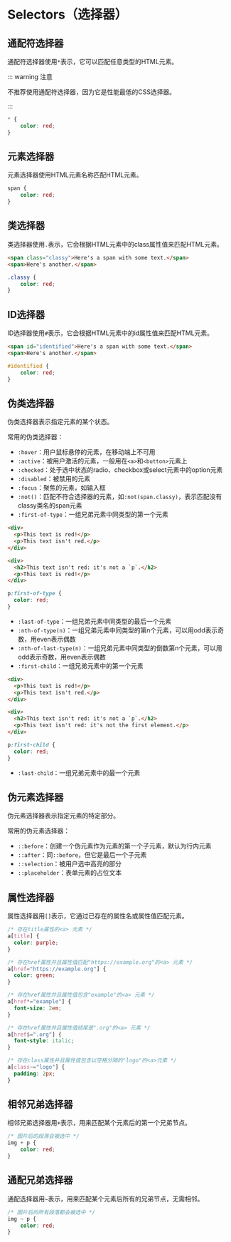 # Selectors（选择器）

## 通配符选择器

通配符选择器使用`*`表示，它可以匹配任意类型的HTML元素。

::: warning 注意

不推荐使用通配符选择器，因为它是性能最低的CSS选择器。

:::

```css
* {
    color: red;
}
```



## 元素选择器

元素选择器使用HTML元素名称匹配HTML元素。

```css
span {
	color: red;
}
```

## 类选择器

类选择器使用`.`表示，它会根据HTML元素中的class属性值来匹配HTML元素。

```html
<span class="classy">Here's a span with some text.</span>
<span>Here's another.</span>
```

```css
.classy {
	color: red;
}
```

## ID选择器

ID选择器使用`#`表示，它会根据HTML元素中的id属性值来匹配HTML元素。

```html
<span id="identified">Here's a span with some text.</span>
<span>Here's another.</span>
```

```css
#identified {
	color: red;
}
```

## 伪类选择器

伪类选择器表示指定元素的某个状态。

常用的伪类选择器：

- `:hover`：用户鼠标悬停的元素，在移动端上不可用
- `:active`：被用户激活的元素，一般用在`<a>`和`<button>`元素上
- `:checked`：处于选中状态的radio、checkbox或select元素中的option元素
- `:disabled`：被禁用的元素
- `:focus`：聚焦的元素，如输入框
- `:not()`：匹配不符合选择器的元素，如`:not(span.classy)`，表示匹配没有classy类名的span元素
- `:first-of-type`：一组兄弟元素中同类型的第一个元素

```html
<div>
  <p>This text is red!</p>
  <p>This text isn't red.</p>
</div>

<div>
  <h2>This text isn't red: it's not a `p`.</h2>
  <p>This text is red!</p>
</div>
```

```css
p:first-of-type {
  color: red;
}
```

- `:last-of-type`：一组兄弟元素中同类型的最后一个元素
- `:nth-of-type(n)`：一组兄弟元素中同类型的第n个元素，可以用odd表示奇数，用even表示偶数
- `:nth-of-last-type(n)`：一组兄弟元素中同类型的倒数第n个元素，可以用odd表示奇数，用even表示偶数
- `:first-child`：一组兄弟元素中的第一个元素

```html
<div>
  <p>This text is red!</p>
  <p>This text isn't red.</p>
</div>

<div>
  <h2>This text isn't red: it's not a `p`.</h2>
  <p>This text isn't red: it's not the first element.</p>
</div>
```

```css
p:first-child {
  color: red;
}
```

- `:last-child`：一组兄弟元素中的最一个元素

## 伪元素选择器

伪元素选择器表示指定元素的特定部分。

常用的伪元素选择器：

- `::before`：创建一个伪元素作为元素的第一个子元素，默认为行内元素
- `::after`：同`::before`，但它是最后一个子元素
- `::selection`：被用户选中高亮的部分
- `::placeholder`：表单元素的占位文本

## 属性选择器

属性选择器用`[]`表示，它通过已存在的属性名或属性值匹配元素。

```css
/* 存在title属性的<a> 元素 */
a[title] {
  color: purple;
}

/* 存在href属性并且属性值匹配"https://example.org"的<a> 元素 */
a[href="https://example.org"] {
  color: green;
}

/* 存在href属性并且属性值包含"example"的<a> 元素 */
a[href*="example"] {
  font-size: 2em;
}

/* 存在href属性并且属性值结尾是".org"的<a> 元素 */
a[href$=".org"] {
  font-style: italic;
}

/* 存在class属性并且属性值包含以空格分隔的"logo"的<a>元素 */
a[class~="logo"] {
  padding: 2px;
}
```

## 相邻兄弟选择器

相邻兄弟选择器用`+`表示，用来匹配某个元素后的第一个兄弟节点。

```css
/* 图片后的段落会被选中 */
img + p {
	color: red;
}
```

## 通配兄弟选择器

通配选择器用`~`表示，用来匹配某个元素后所有的兄弟节点，无需相邻。

```css
/* 图片后的所有段落都会被选中 */
img ~ p {
	color: red;
}
```

<Vssue 
    :options="{ labels: [$page.relativePath.split('/')[0]] }" 
    :title="$page.relativePath.split('/')[1]" 
/>
